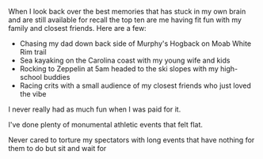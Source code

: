 When I look back over the best memories that has stuck in my own brain and are still available for recall the top ten are me having fit fun with my family and closest friends. Here are a few:

- Chasing my dad down back side of Murphy's Hogback on Moab White Rim trail
- Sea kayaking on the Carolina coast with my young wife and kids
- Rocking to Zeppelin at 5am headed to the ski slopes with my high-school buddies
- Racing crits with a small audience of my closest friends who just loved the vibe

I never really had as much fun when I was paid for it.

I've done plenty of monumental athletic events that felt flat.

Never cared to torture my spectators with long events that have nothing for them to do but sit and wait for 